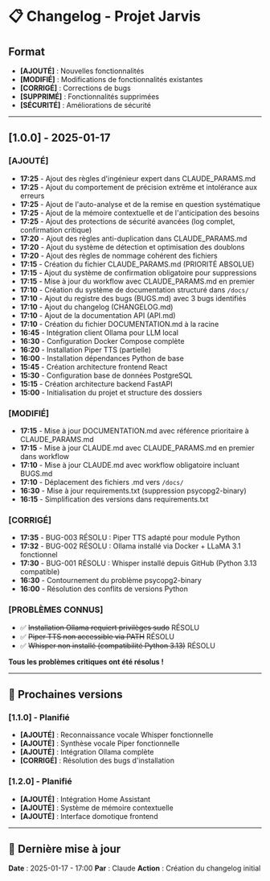 # 📋 Changelog - Projet Jarvis

## Format
- **[AJOUTÉ]** : Nouvelles fonctionnalités
- **[MODIFIÉ]** : Modifications de fonctionnalités existantes
- **[CORRIGÉ]** : Corrections de bugs
- **[SUPPRIMÉ]** : Fonctionnalités supprimées
- **[SÉCURITÉ]** : Améliorations de sécurité

---

## [1.0.0] - 2025-01-17

### [AJOUTÉ]
- **17:25** - Ajout des règles d'ingénieur expert dans CLAUDE_PARAMS.md
- **17:25** - Ajout du comportement de précision extrême et intolérance aux erreurs
- **17:25** - Ajout de l'auto-analyse et de la remise en question systématique
- **17:25** - Ajout de la mémoire contextuelle et de l'anticipation des besoins
- **17:25** - Ajout des protections de sécurité avancées (log complet, confirmation critique)
- **17:20** - Ajout des règles anti-duplication dans CLAUDE_PARAMS.md
- **17:20** - Ajout du système de détection et optimisation des doublons
- **17:20** - Ajout des règles de nommage cohérent des fichiers
- **17:15** - Création du fichier CLAUDE_PARAMS.md (PRIORITÉ ABSOLUE)
- **17:15** - Ajout du système de confirmation obligatoire pour suppressions
- **17:15** - Mise à jour du workflow avec CLAUDE_PARAMS.md en premier
- **17:10** - Création du système de documentation structuré dans `/docs/`
- **17:10** - Ajout du registre des bugs (BUGS.md) avec 3 bugs identifiés
- **17:10** - Ajout du changelog (CHANGELOG.md)
- **17:10** - Ajout de la documentation API (API.md)
- **17:10** - Création du fichier DOCUMENTATION.md à la racine
- **16:45** - Intégration client Ollama pour LLM local
- **16:30** - Configuration Docker Compose complète
- **16:20** - Installation Piper TTS (partielle)
- **16:00** - Installation dépendances Python de base
- **15:45** - Création architecture frontend React
- **15:30** - Configuration base de données PostgreSQL
- **15:15** - Création architecture backend FastAPI
- **15:00** - Initialisation du projet et structure des dossiers

### [MODIFIÉ]
- **17:15** - Mise à jour DOCUMENTATION.md avec référence prioritaire à CLAUDE_PARAMS.md
- **17:15** - Mise à jour CLAUDE.md avec CLAUDE_PARAMS.md en premier dans workflow
- **17:10** - Mise à jour CLAUDE.md avec workflow obligatoire incluant BUGS.md
- **17:10** - Déplacement des fichiers .md vers `/docs/`
- **16:30** - Mise à jour requirements.txt (suppression psycopg2-binary)
- **16:15** - Simplification des versions dans requirements.txt

### [CORRIGÉ]
- **17:35** - BUG-003 RÉSOLU : Piper TTS adapté pour module Python
- **17:32** - BUG-002 RÉSOLU : Ollama installé via Docker + LLaMA 3.1 fonctionnel
- **17:30** - BUG-001 RÉSOLU : Whisper installé depuis GitHub (Python 3.13 compatible)
- **16:30** - Contournement du problème psycopg2-binary
- **16:00** - Résolution des conflits de versions Python

### [PROBLÈMES CONNUS]
- ✅ ~~Installation Ollama requiert privilèges sudo~~ RÉSOLU
- ✅ ~~Piper TTS non accessible via PATH~~ RÉSOLU
- ✅ ~~Whisper non installé (compatibilité Python 3.13)~~ RÉSOLU

**Tous les problèmes critiques ont été résolus !**

---

## 🔄 Prochaines versions

### [1.1.0] - Planifié
- **[AJOUTÉ]** : Reconnaissance vocale Whisper fonctionnelle
- **[AJOUTÉ]** : Synthèse vocale Piper fonctionnelle
- **[AJOUTÉ]** : Intégration Ollama complète
- **[CORRIGÉ]** : Résolution des bugs d'installation

### [1.2.0] - Planifié
- **[AJOUTÉ]** : Intégration Home Assistant
- **[AJOUTÉ]** : Système de mémoire contextuelle
- **[AJOUTÉ]** : Interface domotique frontend

---

## 🔄 Dernière mise à jour
**Date** : 2025-01-17 - 17:00
**Par** : Claude
**Action** : Création du changelog initial